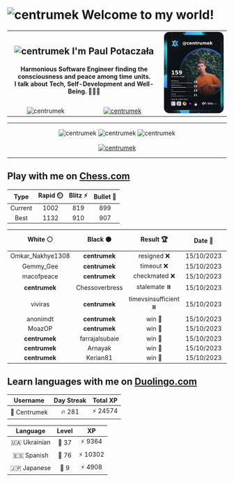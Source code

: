 <h1>
  <img
    src="https://emojis.slackmojis.com/emojis/images/1531849430/4246/blob-sunglasses.gif"
    width="30"
    alt="centrumek"
  />
  Welcome to my world!
</h1>

<table>
  <tbody>
    <tr>
      <td align="center" width="70%" colspan="2">
        <h2>
          <img
            src="https://raw.githubusercontent.com/MartinHeinz/MartinHeinz/master/wave.gif"
            width="30px"
            alt="centrumek"
          />
          I'm Paul Potaczała
        </h2>
        <h4>
          Harmonious Software Engineer finding the consciousness and peace among time units.
          <br/>
          I talk about Tech, Self-Development and Well-Being. 🌿🧘🚀
        </h4>
      </td>
      <td width="30%" rowspan="2">
        <a href="https://app.daily.dev/centrumek">
          <img
            src="./devcard.png"
            alt="centrumek"
          />
        </a>
      </td>
    </tr>
    <tr align="center">
      <td>
        <img
          src="https://komarev.com/ghpvc/?username=centrumek&label=visitors&color=0e75b6&style=flat"
          alt="centrumek"
        >
      </td>
      <td>
        <a href="https://stackoverflow.com/users/14496012/centrumek">
          <img
            src="https://stackoverflow.com/users/flair/14496012.png?theme=dark"
            alt="centrumek"
          >
        </a>
      </td>
    </tr>
  </tbody>
</table>

---
<div align="center">
  <img 
    src="https://github-readme-stats.vercel.app/api?username=centrumek&show_icons=true&count_private=true&theme=dark&hide_border=true&hide=issues,contribs&bg_color=00000000"
    alt="centrumek"
  />
  <img
    src="https://github-readme-stats.vercel.app/api/top-langs/?username=centrumek&layout=compact&hide_border=true&theme=dark&bg_color=00000000&langs_count=6&exclude_repo=air-statistic-app"
    alt="centrumek"
  />
  <img 
    src="https://github-readme-streak-stats.herokuapp.com?user=centrumek&theme=dark&hide_border=true&background=FFFFFF00"
    alt="centrumek"
  />
  <br/>
  <br/>
  <a href="https://www.buymeacoffee.com/centrumek">
    <img
      src="https://cdn.buymeacoffee.com/buttons/v2/default-orange.png"
      height="50"
      width="210"
      alt="centrumek"
    />
  </a>
</div>

---

## Play with me on [Chess.com](https://www.chess.com/member/centrumek)

<div align="center">
<!--START_SECTION:chessStats-->
<!-- Automatically generated with https://github.com/Balastrong/chess-stats-action -->

| Type | Rapid ⏲️ | Blitz ⚡ | Bullet 🔫 |
|:---:|:---:|:---:|:---:|
| Current | 1002 | 819 | 899 |
| Best | 1132 | 910 | 907 |

| White ⚪ | Black ⚫ | Result 🏆 | Date 📅 | Position 🗺️ | Type 🕕 |
|:---:|:---:|:---:|:---:|:---:|:---:|
| Omkar_Nakhye1308 | **centrumek** | resigned ❌ | 15/10/2023 | <a href="http://www.ee.unb.ca/cgi-bin/tervo/fen.pl?select=8/ppN3b1/2p1p3/4k1p1/2PB2p1/1P6/P1K3PP/3R4 b - -">Link</a> | Blitz |
| Gemmy_Gee | **centrumek** | timeout ❌ | 15/10/2023 | <a href="http://www.ee.unb.ca/cgi-bin/tervo/fen.pl?select=8/ppQ1kp2/8/2p1p3/4q3/1P4P1/P4R1P/6K1 b - -">Link</a> | Blitz |
| macofpeace | **centrumek** | checkmated ❌ | 15/10/2023 | <a href="http://www.ee.unb.ca/cgi-bin/tervo/fen.pl?select=5rk1/6RR/2r1p1p1/p1p2p2/P7/4P2P/5PP1/6K1 b - -">Link</a> | Blitz |
| **centrumek** | Chessoverbress | stalemate ⏸️ | 15/10/2023 | <a href="http://www.ee.unb.ca/cgi-bin/tervo/fen.pl?select=8/8/1Q6/2Q5/k7/6K1/8/8 b - -">Link</a> | Blitz |
| viviras | **centrumek** | timevsinsufficient ⏸️ | 15/10/2023 | <a href="http://www.ee.unb.ca/cgi-bin/tervo/fen.pl?select=8/8/4qk2/2K5/8/8/8/8 b - -">Link</a> | Blitz |
| anonimdt | **centrumek** | win 🥇 | 15/10/2023 | <a href="http://www.ee.unb.ca/cgi-bin/tervo/fen.pl?select=r3kb1r/1p4p1/p1qpb1Pp/n1pN1p2/2Pp4/NP2Q3/P3BPP1/2KR3R b kq -">Link</a> | Blitz |
| MoazOP | **centrumek** | win 🥇 | 15/10/2023 | <a href="http://www.ee.unb.ca/cgi-bin/tervo/fen.pl?select=3qK3/2q5/8/1k6/8/8/8/8 w - -">Link</a> | Blitz |
| **centrumek** | farrajalsubaie | win 🥇 | 15/10/2023 | <a href="http://www.ee.unb.ca/cgi-bin/tervo/fen.pl?select=8/1P6/8/8/7k/6Rp/7K/8 b - -">Link</a> | Blitz |
| **centrumek** | Arnayak | win 🥇 | 15/10/2023 | <a href="http://www.ee.unb.ca/cgi-bin/tervo/fen.pl?select=5R1k/4Q3/8/8/K7/8/8/8 b - -">Link</a> | Blitz |
| **centrumek** | Kerian81 | win 🥇 | 15/10/2023 | <a href="http://www.ee.unb.ca/cgi-bin/tervo/fen.pl?select=4kR2/6Q1/8/8/8/7P/5K2/8 b - -">Link</a> | Blitz |

<!--END_SECTION:chessStats-->
</div>

## Learn languages with me on [Duolingo.com](https://www.duolingo.com/profile/Centrumek)

<div align="center">
<!--START_SECTION:duolingoStats-->
<!-- Automatically generated with https://github.com/centrumek/duolingo-readme-stats-->

| Username | Day Streak | Total XP |
|:---:|:---:|:---:|
| 👤 Centrumek | 🔥 281 | ⚡ 24574 |

| Language | Level | XP |
|:---:|:---:|:---:|
| 🇺🇦 Ukrainian | 👑 37 | ⚡ 9364 |
| 🇪🇸 Spanish | 👑 76 | ⚡ 10302 |
| 🇯🇵 Japanese | 👑 9 | ⚡ 4908 |

<!--END_SECTION:duolingoStats-->
</div>
<!--
**centrumek/centrumek** is a ✨ _special_ ✨ repository because its `README.md` (this file) appears on your GitHub profile.

Here are some ideas to get you started:

- 🔭 I’m currently working on ...
- 🌱 I’m currently learning ...
- 👯 I’m looking to collaborate on ...
- 🤔 I’m looking for help with ...
- 💬 Ask me about ...
- 📫 How to reach me: ...
- 😄 Pronouns: ...
- ⚡ Fun fact: ...
-->
